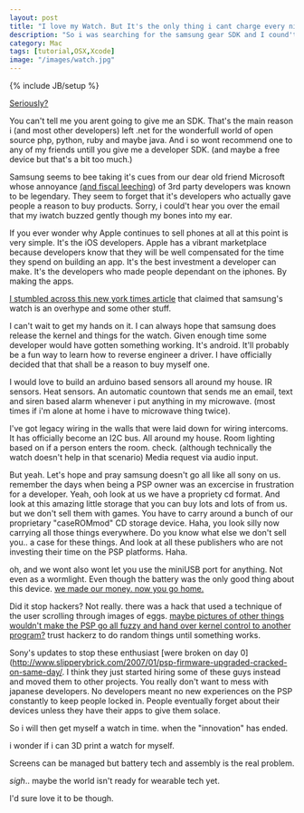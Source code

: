 ```yaml
---
layout: post
title: "I love my Watch. But It's the only thing i cant charge every night."
description: "So i was searching for the samsung gear SDK and I cound't find it."
category: Mac 
tags: [tutorial,OSX,Xcode]
image: "/images/watch.jpg"
---
```

{% include JB/setup %}

[Seriously?](http://developer.samsung.com/forum/board/thread/view.do?boardName=General&messageId=243848)

You can't tell me you arent going to give me an SDK. That's the main reason i (and most other developers) left .net for the wonderfull world of open source php, python, ruby and maybe java. And i so wont recommend one to any of my friends untill you give me a developer SDK. (and maybe a free device but that's a bit too much.)

Samsung seems to bee taking it's cues from our dear old friend Microsoft whose annoyance [(and fiscal leeching](http://msdn.microsoft.com/en-us/subscriptions/buy.aspx)) of 3rd party developers was known to be legendary. They seem to forget that it's developers who actually gave people a reason to buy products. Sorry, i could't hear you over the email that my iwatch buzzed gently though my bones into my ear.

If you ever wonder why Apple continues to sell phones at all at this point is very simple. It's the iOS developers. Apple has a vibrant marketplace because developers know that they will be well compensated for the time they spend on building an app. It's the best investment a developer can make. It's the developers who made people dependant on the iphones. By making the apps.

[I stumbled across this new york times article](http://www.nytimes.com/2013/10/03/technology/personaltech/samsung-watch-sinks-under-weight-of-its-features.html?pagewanted=1&_r=1&ref=technology&) that claimed that samsung's watch is an overhype and some other stuff. 

I can't wait to get my hands on it. I can always hope that samsung does release the kernel and things for the watch. Given enough time some developer would have gotten something working. It's android. It'll probably be a fun way to learn how to reverse engineer a driver. I have officially decided that that shall be a reason to buy myself one. 

I would love to build an arduino based sensors all around my house. IR sensors. Heat sensors. An automatic countown that sends me an email, text and siren based alarm whenever i put anything in my microwave. (most times if i'm alone at home i have to microwave thing twice). 

I've got legacy wiring in the walls that were laid down for wiring intercoms. It has officially become an I2C bus. All around my house. Room lighting based on if a person enters the room. check. (although technically the watch doesn't help in that scenario) Media request via audio input. 

But yeah. Let's hope and pray samsung doesn't go all like all sony on us. remember the days when being a PSP owner was an excercise in frustration for a developer. Yeah, ooh look at us we have a propriety cd format. And look at this amazing little storage that you can buy lots and lots of from us. but we don't sell them with games. You have to carry around a bunch of our proprietary "caseROMmod" CD storage device. Haha, you look silly now carrying all those things everywhere. Do you know what else we don't sell you.. a case for these things. And look at all these publishers who are not investing their time on the PSP platforms. Haha.

oh, and we wont also wont let you use the miniUSB port for anything. Not even as a wormlight. Even though the battery was the only good thing about this device. [we made our money. now you go home.](http://www.zdnet.com/blog/btl/sony-psp-sales-tip-over-70-million-units-globally/50145)

Did it stop hackers? Not really. there was a hack that used a technique of the user scrolling through images of eggs. [maybe pictures of other things wouldn't make the PSP go all fuzzy and hand over kernel control to another program?](http://pspslimhacks.com/chickhen-mod-load-chickhen-smoother/) trust hackerz to do random things until something works.

Sony's updates to stop these enthusiast [were broken on day 0](http://www.slipperybrick.com/2007/01/psp-firmware-upgraded-cracked-on-same-day/. I think they just started hiring some of these guys instead and moved them to other projects. You really don't want to mess with japanese developers. No developers meant no new experiences on the PSP constantly to keep people locked in. People eventually forget about their devices unless they have their apps to give them solace.

So i will then get myself a watch in time. when the "innovation" has ended.

i wonder if i can 3D print a watch for myself. 

Screens can be managed but battery tech and assembly is the real problem.

*sigh*.. maybe the world isn't ready for wearable tech yet.

I'd sure love it to be though.